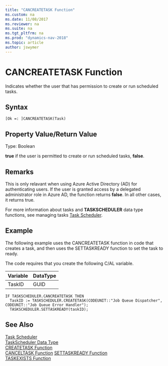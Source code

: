 ```yaml
---
title: "CANCREATETASK Function"
ms.custom: na
ms.date: 11/08/2017
ms.reviewer: na
ms.suite: na
ms.tgt_pltfrm: na
ms.prod: "dynamics-nav-2018"
ms.topic: article
author: jswymer
---
```

# CANCREATETASK Function
Indicates whether the user that has permission to create or run scheduled tasks.  

## Syntax  

```  
[Ok =: ]CANCREATETASK(Task)  
```  

## Property Value/Return Value  
 Type: Boolean  

 **true** if the user is permitted to create or run scheduled tasks, **false**.  

## Remarks  
This is only relavant when using Azure Active Directory (AD) for authenticating users. If the user is granted access by a delegated administrator role in Azure AD, the function returns **false**. In all other cases, it returns true.  

For more information about tasks and **TASKSCHEDULER** data type functions, see managing tasks [Task Scheduler](Task-Scheduler.md).  

## Example  
 The following example uses the CANCREATETASK function in code that creates a task, and then uses the SETTASKREADY function to set the task to ready.  

 The code requires that you create the following C/AL variable.  

|Variable|DataType|  
|--------------|--------------|  
|TaskID|GUID|  

```  
IF TASKSCHEDULER.CANCREATETASK THEN
  TaskID := TASKSCHEDULER.CREATETASK(CODEUNIT::"Job Queue Dispatcher", CODEUNIT::"Job Queue Error Handler");  
  TASKSCHEDULER.SETTASKREADY(taskID);  
```  

## See Also  
 [Task Scheduler](Task-Scheduler.md)  
 [TaskScheduler Data Type](TaskScheduler-Data-Type.md)   
 [CREATETASK Function](CREATETASK-Function.md)   
 [CANCELTASK Function](CANCELTASK-Function.md)
 [SETTASKREADY Function](settaskready-function.md)   
 [TASKEXISTS Function](TASKEXISTS-Function.md)
